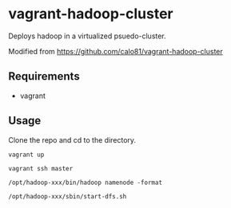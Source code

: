 vagrant-hadoop-cluster
======================

Deploys hadoop in a virtualized psuedo-cluster.

Modified from https://github.com/calo81/vagrant-hadoop-cluster

## Requirements

* vagrant

## Usage

Clone the repo and cd to the directory.

`vagrant up`

`vagrant ssh master`

`/opt/hadoop-xxx/bin/hadoop namenode -format`

`/opt/hadoop-xxx/sbin/start-dfs.sh`

